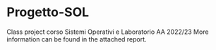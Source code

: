 # Progetto-SOL
Class project corso Sistemi Operativi e Laboratorio AA 2022/23
More information can be found in the attached report.
